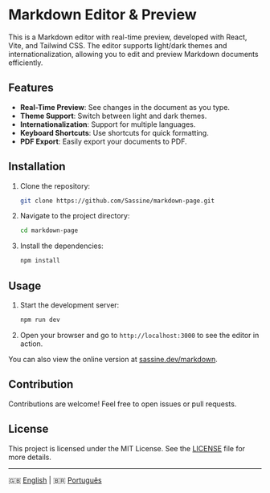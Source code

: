 # Markdown Editor & Preview

This is a Markdown editor with real-time preview, developed with React, Vite, and Tailwind CSS. The editor supports light/dark themes and internationalization, allowing you to edit and preview Markdown documents efficiently.

## Features

- **Real-Time Preview**: See changes in the document as you type.
- **Theme Support**: Switch between light and dark themes.
- **Internationalization**: Support for multiple languages.
- **Keyboard Shortcuts**: Use shortcuts for quick formatting.
- **PDF Export**: Easily export your documents to PDF.

## Installation

1. Clone the repository:
   ```bash
   git clone https://github.com/Sassine/markdown-page.git
   ```
2. Navigate to the project directory:
   ```bash
   cd markdown-page
   ```
3. Install the dependencies:
   ```bash
   npm install
   ```

## Usage

1. Start the development server:
   ```bash
   npm run dev
   ```
2. Open your browser and go to `http://localhost:3000` to see the editor in action.

You can also view the online version at [sassine.dev/markdown](https://sassine.dev/markdown).

## Contribution

Contributions are welcome! Feel free to open issues or pull requests.

## License

This project is licensed under the MIT License. See the [LICENSE](LICENSE) file for more details.

---

🇬🇧 [English](README.md) | 🇧🇷 [Português](README.pt.md)
